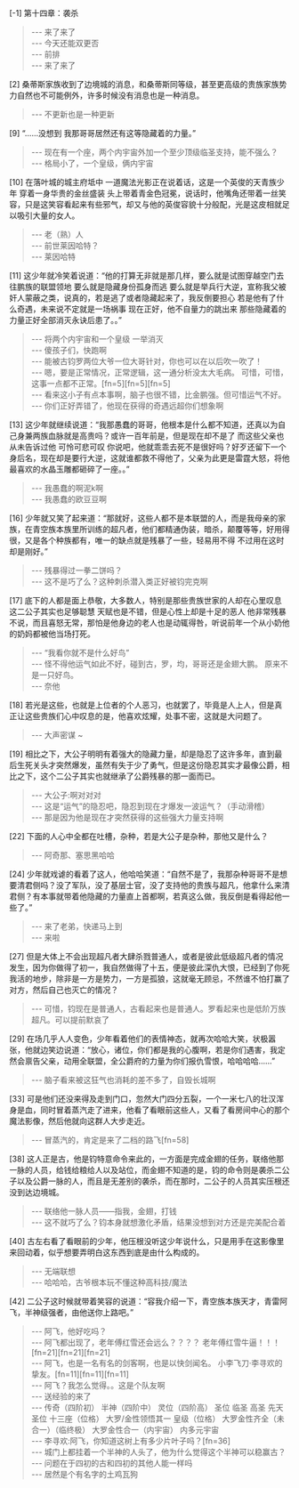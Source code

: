 
[-1] 第十四章：袭杀
>--- 来了来了<br>
>--- 今天还能双更否<br>
>--- 前排<br>
>--- 来了来了<br>

[2] 桑蒂斯家族收到了边境城的消息，和桑蒂斯同等级，甚至更高级的贵族家族势力自然也不可能例外，许多时候没有消息也是一种消息。
>--- 不更新也是一种更新<br>

[9] “……没想到 我那哥哥居然还有这等隐藏着的力量。”
>--- 现在有一个座，两个内宇宙外加一个至少顶级临圣支持，能不强么？<br>
>--- 格局小了，一个皇级，俩内宇宙<br>

[10] 在落叶城的城主府坻中 一道魔法光影正在说着话，这是一个英俊的天青族少年 穿着一身华贵的金丝盛装 头上带着青金色冠冕，说话时，他嘴角还带着一丝笑容，只是这笑容看起来有些邪气，却又与他的英俊容貌十分般配，光是这皮相就足以吸引大量的女人。
>--- 老（熟）人<br>
>--- 前世莱因哈特？<br>
>--- 莱因哈特<br>

[11] 这少年就冷笑着说道：“他的打算无非就是那几样，要么就是试图穿越空门去往鹏族的联盟领地 要么就是隐藏身份孤身而逃 要么就是举兵行大逆，宣称我父被奸人蒙蔽之类，说真的，若是逃了或者隐藏起来了，我反倒要担心 若是他有了什么奇遇，未来说不定就是一场祸事 现在正好，他不自量力的跳出来 那些隐藏着的力量正好全部消灭永诀后患了。。”
>--- 将两个内宇宙和一个皇级 一举消灭<br>
>--- 傻孩子们，快跑啊<br>
>--- 能被古钧罗两位大爷一位大哥针对，你也可以在以后吹一吹了！<br>
>--- 嗯，要是正常情况，正常逻辑，这一通分析没太大毛病。  可惜，可惜，这事一点都不正常。[fn=5][fn=5][fn=5]<br>
>--- 看来这小子有点本事啊，脑子也很不错，比金鹏强。但可惜运气不好。<br>
>--- 你们正好弄错了，他现在获得的奇遇远超你们想象啊<br>

[13] 这少年就继续说道：“我那愚蠢的哥哥，他根本是什么都不知道，还真以为自己身兼两族血脉就是高贵吗？或许一百年前是，但是现在却不是了 而这些父亲也从未告诉过他 可怜可悲可叹 你说吧，他就乖乖去死不是很好吗？好歹还留下一个身后名，现在却是要行大逆，这就谁都救不得他了，父亲为此更是雷霆大怒，将他最喜欢的水晶玉雕都砸碎了一座。。”
>--- 我愚蠢的啊泥k啊<br>
>--- 我愚蠢的欧豆豆啊<br>

[16] 少年就又笑了起来道：“那就好，这些人都不是本联盟的人，而是我母亲的家族，在青空族本族里所训练的超凡者，他们都精通伪装，暗杀，颠覆等等，好用得很，又是各个种族都有，唯一的缺点就是残暴了一些，轻易用不得 不过用在这时却是刚好。”
>--- 残暴得过一拳二饼吗？<br>
>--- 这不是巧了么？这种刺杀潜入类正好被钧完克啊<br>

[17] 底下的人都是面上恭敬，大多数人，特别是那些贵族世家的人却在心里叹息 这二公子其实也足够聪慧 天赋也是不错，但是心性上却是十足的恶人 他非常残暴不说，而且喜怒无常，那怕是他身边的老人也是动辄得咎，听说前年一个从小奶他的奶妈都被他当场打死。
>--- “我看你就不是什么好鸟”<br>
>--- 怪不得他运气如此不好，碰到古，罗，均，哥哥还是金翅大鹏。  原来不是一只好鸟。<br>
>--- 奈他<br>

[18] 若光是这些，也就是上位者的个人恶习，也就罢了，毕竟是人上人，但是真正让这些贵族们心中叹息的是，他喜欢炫耀，处事不密，这就是大问题了。
>--- 大声密谋 ~<br>

[19] 相比之下，大公子明明有着强大的隐藏力量，却是隐忍了这许多年，直到最后生死关头才突然爆发，虽然有失于少了勇气，但是这份隐忍其实才最像公爵，相比之下，这个二公子其实也就继承了公爵残暴的那一面而已。
>--- 大公子:啊对对对<br>
>--- 这是“运气”的隐忍吧，隐忍到现在才爆发一波运气？（手动滑稽）<br>
>--- 那是因为他是现在才突然获得的这些强大力量支持啊<br>

[22] 下面的人心中全都在吐槽，杂种，若是大公子是杂种，那他又是什么？
>--- 阿奇那、塞思黑哈哈<br>

[24] 少年就戏谑的看着了这人，他哈哈笑道：“自然不是了，我那杂种哥哥不是想要清君侧吗？没了军队，没了基层士官，没了支持他的贵族与超凡，他拿什么来清君侧？有本事就带着他隐藏的力量直上首都啊，若真这么做，我反倒是看得起他一些了。”
>--- 来了老弟，快递马上到<br>
>--- 来啦<br>

[27] 但是大体上不会出现超凡者大肆杀戮普通人，或者是彼此低级超凡者的情况发生，因为你做得了初一，我自然做得了十五，便是彼此深仇大恨，已经到了你死我活的地步，除非是一方是势力，一方是孤狼，这就毫无顾忌，不然谁不怕打赢了对方，然后自己也灭亡的情况？
>--- 可惜，钧现在是普通人，古看起来也是普通人。罗看起来也是低阶万族超凡。可以提前默哀了<br>

[29] 在场几乎人人变色，少年看着他们的表情神态，就再次哈哈大笑，状极嚣张，他就边笑边说道：“放心，诸位，你们都是我的心腹啊，若是你们遇害，我定然会禀告父亲，动用全联盟，全公爵府的力量为你们报仇雪恨，哈哈哈哈……”
>--- 脑子看来被这狂气也消耗的差不多了，自毁长城啊<br>

[33] 可是他们还没来得及走到门口，忽然大门四分五裂，一个一米七八的壮汉浑身是血，同时冒着蒸汽走了进来，他看了看眼前这些人，又看了看房间中心的那个魔法影像，然后他就向这群人大步走近。
>--- 冒蒸汽的，肯定是来了二档的路飞[fn=58]<br>

[38] 这人正是古，他是钧特意命令来此的，一方面是完成金翅的任务，联络他那一脉的人员，给钱给粮给人以及站位，而金翅不知道的是，钧的命令则是袭杀二公子以及公爵一脉的人，而且是无差别的袭杀，而在那时，二公子的人员其实压根还没到达边境城。
>--- 联络他一脉人员——指我，金翅，打钱<br>
>--- 这不就巧了么？钧本身就想激化矛盾，结果没想到对方还是完美配合着<br>

[40] 古左右看了看眼前的少年，他压根没听这少年说什么，只是用手在这影像里来回动着，似乎想要弄明白这东西到底是由什么构成的。
>--- 无端联想<br>
>--- 哈哈哈，古爷根本玩不懂这种高科技/魔法<br>

[42] 二公子这时候就带着笑容的说道：“容我介绍一下，青空族本族天才，青雷阿飞，半神级强者，由他送你上路吧。”
>--- 阿飞，他好吃吗？<br>
>--- 阿飞都出现了，老年傅红雪还会远么？？？？  老年傅红雪牛逼！！！[fn=21][fn=21][fn=21]<br>
>--- 阿飞，也是一名有名的剑客啊，也是以快剑闻名。  小李飞刀·李寻欢的挚友。[fn=11][fn=11][fn=11]<br>
>--- 阿飞？我怎么觉得。。这是个队友啊<br>
>--- 送经验的来了<br>
>--- 传奇（四阶初）
半神（四阶中）
灵位（四阶高）
圣位
临圣
高圣
先天圣位
十三座（位格）
大罗/金性领悟其一
皇级（位格）
大罗金性齐全（未合一）（临终极）
大罗金性合一（内宇宙）
内多元宇宙<br>
>--- 李寻欢:阿飞，你知道这树上有多少片叶子吗？[fn=36]<br>
>--- 城门上都挂着一个半神的人头了，他为什么觉得这个半神可以稳赢古？<br>
>--- 问题在于四初的古和四初的其他人能一样吗<br>
>--- 居然是个有名字的土鸡瓦狗<br>
